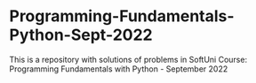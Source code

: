 # Programming-Fundamentals-Python-Sept-2022
This is a repository with solutions of problems in SoftUni Course: Programming Fundamentals with Python - September 2022
